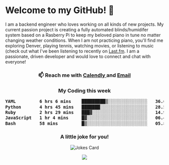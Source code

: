<h1> Welcome to my GitHub! 👋 </h1>


  I am a backend engineer who loves working on all kinds of new projects. My current passion project is creating a fully automated blinds/humidifer system based on a Rasberry Pi to keep my beloved piano in tune no matter changing weather conditions. When I am not practicing piano, you'll find me exploring Denver, playing tennis, watching movies, or listening to music (check out what I've been listening to recently on [Last.fm](https://www.last.fm/user/mballa000). I am a passionate, driven developer and would love to connect and chat with everyone!

<h3 align = "center"> 📫 Reach me with <a href = "https://calendly.com/msbrandt00/30min"> Calendly </a> and <a href="mailto:msbrandt00@gmail.com">Email</a> 
 </h3>


 
<div align = "center"
[![Anurag's GitHub stats](https://github-readme-stats.vercel.app/api?username=mbrandt00)](https://github.com/anuraghazra/github-readme-stats)
          </div>
<h3 align="center">
  My Coding this week
<!--START_SECTION:waka-->

```txt
YAML         6 hrs 6 mins    █████████▒░░░░░░░░░░░░░░░   36.68 %
Python       4 hrs 45 mins   ███████░░░░░░░░░░░░░░░░░░   28.57 %
Ruby         2 hrs 29 mins   ███▓░░░░░░░░░░░░░░░░░░░░░   14.99 %
JavaScript   1 hr 4 mins     █▓░░░░░░░░░░░░░░░░░░░░░░░   06.45 %
Bash         58 mins         █▒░░░░░░░░░░░░░░░░░░░░░░░   05.84 %
```

<!--END_SECTION:waka-->

### A little joke for you!

![Jokes Card](https://readme-jokes.vercel.app/api?hideBorder)

<a href="https://www.linkedin.com/in/mbrandt00/"><img src="https://img.shields.io/badge/linkedin-%230077B5.svg?&style=for-the-badge&logo=linkedin&logoColor=white" /></a>
